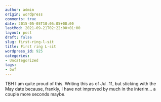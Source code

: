 ```yaml
---
author: admin
origin: wordpress
comments: true
date: 2015-05-05T10:06:05+00:00
lastMod: 2021-09-21T02:22:00+01:00
layout: post
draft: false
slug: first-ring-l-sit
title: First ring L-sit
wordpress_id: 925
categories:
- Uncategorized
tags:
- bwf
---
```


TBH I am quite proud of this. Writing this as of Jul. 11, but sticking with the May date because, frankly, I have not improved by much in the interim... a couple more seconds maybe.
